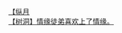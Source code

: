 [【纵月](http://tieba.baidu.com/p/3804181872?see_lz=1&pn=)   
[【树洞】情缘徒弟喜欢上了情缘。](http://tieba.baidu.com/p/3802921857?see_lz=1&pn=)   
